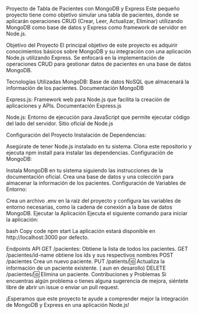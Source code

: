 Proyecto de Tabla de Pacientes con MongoDB y Express
Este pequeño proyecto tiene como objetivo simular una tabla de pacientes, donde se aplicarán operaciones CRUD (Crear, Leer, Actualizar, Eliminar) utilizando MongoDB como base de datos y Express como framework de servidor en Node.js.

Objetivo del Proyecto
El principal objetivo de este proyecto es adquirir conocimientos básicos sobre MongoDB y su integración con una aplicación Node.js utilizando Express. Se enfocará en la implementación de operaciones CRUD para gestionar datos de pacientes en una base de datos MongoDB.

Tecnologías Utilizadas
MongoDB: Base de datos NoSQL que almacenará la información de los pacientes. Documentación MongoDB

Express.js: Framework web para Node.js que facilita la creación de aplicaciones y APIs. Documentación Express.js

Node.js: Entorno de ejecución para JavaScript que permite ejecutar código del lado del servidor. Sitio oficial de Node.js

Configuración del Proyecto
Instalación de Dependencias:

Asegúrate de tener Node.js instalado en tu sistema.
Clona este repositorio y ejecuta npm install para instalar las dependencias.
Configuración de MongoDB:

Instala MongoDB en tu sistema siguiendo las instrucciones de la documentación oficial.
Crea una base de datos y una colección para almacenar la información de los pacientes.
Configuración de Variables de Entorno:

Crea un archivo .env en la raíz del proyecto y configura las variables de entorno necesarias, como la cadena de conexión a la base de datos MongoDB.
Ejecutar la Aplicación
Ejecuta el siguiente comando para iniciar la aplicación:

bash
Copy code
npm start
La aplicación estará disponible en http://localhost:3000 por defecto.

Endpoints API
GET /pacientes: Obtiene la lista de todos los pacientes.
GET /pacientes/id-name obtiene los ids y sus respectivos nombres
POST /pacientes Crea un nuevo paciente.
PUT /patients/:id: Actualiza la información de un paciente existente. ( aun en desarollo)
DELETE /pacientes/:id: Elimina un paciente.
Contribuciones y Problemas
Si encuentras algún problema o tienes alguna sugerencia de mejora, siéntete libre de abrir un issue o enviar un pull request.

¡Esperamos que este proyecto te ayude a comprender mejor la integración de MongoDB y Express en una aplicación Node.js!
